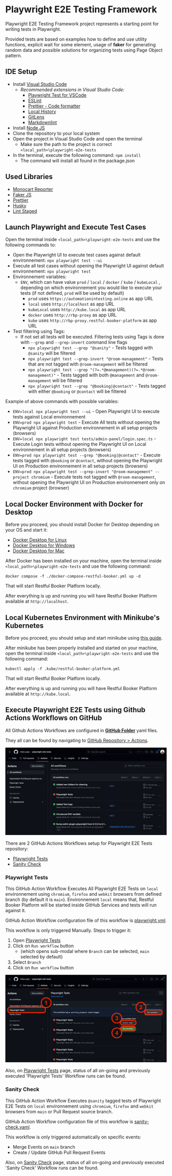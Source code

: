 # Playwright E2E Testing Framework

Playwright E2E Testing Framework project represents a starting point for writing tests in Playwright.

Provided tests are based on examples how to define and use utility functions, explicit wait for some element, usage of **faker** for generating random data and possible solutions for organizing tests using Page Object pattern.

## IDE Setup

- Install [Visual Studio Code](https://code.visualstudio.com/download)
  - _Recommended extensions in Visual Studio Code:_
    - [Playwright Test for VSCode](https://marketplace.visualstudio.com/items?itemName=ms-playwright.playwright)
    - [ESLint](<https://marketplace.visualstudio.com/items?itemName=dbaeumer.vscode-eslint>)
    - [Prettier - Code formatter](https://marketplace.visualstudio.com/items?itemName=esbenp.prettier-vscode)
    - [Local History](https://marketplace.visualstudio.com/items?itemName=xyz.local-history)
    - [GitLens](https://marketplace.visualstudio.com/items?itemName=eamodio.gitlens)
    - [Markdownlint](https://marketplace.visualstudio.com/items?itemName=DavidAnson.vscode-markdownlint)
- Install [Node JS](https://nodejs.org/en/download/)
- Clone the repository to your local system
- Open the project in Visual Studio Code and open the terminal
  - Make sure the path to the project is correct `<local_path>\playwright-e2e-tests`
- In the terminal, execute the following command: ```npm install```
  - The command will install all found in the package.json

## Used Libraries

- [Monocart Reporter](https://github.com/cenfun/monocart-reporter)
- [Faker JS](https://github.com/faker-js/faker)
- [Prettier](https://prettier.io/)
- [Husky](https://typicode.github.io/husky/#/)
- [Lint Staged](https://github.com/okonet/lint-staged)

## Launch Playwright and Execute Test Cases

Open the terminal inside `<local_path>\playwright-e2e-tests` and use the following commands to:

- Open the Playwright UI to execute test cases against default environnement: `npx playwright test --ui`
- Execute all test cases without opening the Playwright UI against default environnement: `npx playwright test`
- Environnement variables:
  - `ENV`, which can have value `prod` / `local` / `docker` / `kube` / `kubeLocal` , depending on which environnement you would like to execute your tests (if not defined, `prod` will be used by default)
    - `prod` uses `https://automationintesting.online` as app URL
    - `local` uses `http://localhost` as app URL
    - `kubeLocal` uses `http://kube.local` as app URL
    - `docker` uses `http://rbp-proxy` as app URL
    - `kube` uses `http://rbp-proxy.restful-booker-platform` as app URL
- Test filtering using Tags:
  - If not set all tests will be executed. Filtering tests using Tags is done with `--grep` and `--grep-invert` command line flags
    - `npx playwright test --grep "@sanity"` - Tests tagged with `@sanity` will be filtered
    - `npx playwright test --grep-invert "@room-management"` - Tests that are not tagged with `@room-management` will be filtered
    - `npx playwright test --grep "(?=.*@management)(?=.*@room-management)"` - Tests tagged with both `@management` and `@room-management` will be filtered
    - `npx playwright test --grep "@booking|@contact"` - Tests tagged with either `@booking` or `@contact` will be filtered

Example of above commands with possible variables:

- `ENV=local npx playwright test --ui` - Open Playwright UI to execute tests against Local environnement
- `ENV=prod npx playwright test` - Execute All tests without opening the Playwright UI against Production environnement in all setup projects (browsers)
- `ENV=local npx playwright test tests/admin-panel/login.spec.ts` - Execute Login tests without opening the Playwright UI on Local environnement in all setup projects (browsers)
- `ENV=prod npx playwright test --grep "@booking|@contact"` - Execute tests tagged with `@booking` or `@contact`, without opening the Playwright UI on Production environnement in all setup projects (browsers)
- `ENV=prod npx playwright test --grep-invert "@room-management" --project chromium` - Execute tests not tagged with `@room-management`, without opening the Playwright UI on Production environnement only on `chromium` project (browser)

## Local Docker Environment with Docker for Desktop

Before you proceed, you should install Docker for Desktop depending on your OS and start it:

- [Docker Desktop for Linux](https://docs.docker.com/desktop/install/linux-install/)
- [Docker Desktop for Windows](https://docs.docker.com/desktop/install/windows-install/)
- [Docker Desktop for Mac](https://docs.docker.com/desktop/install/mac-install/)

After Docker has been installed on your machine, open the terminal inside `<local_path>\playwright-e2e-tests` and use the following command:

    docker compose -f ./docker-compose-restful-booker.yml up -d 

That will start Restful Booker Platform locally.

After everything is up and running you will have Restful Booker Platform available at `http://localhost`.

## Local Kubernetes Environment with Minikube's Kubernetes

Before you proceed, you should setup and start minikube using [this guide](/docs/minikube-setup.md).

After minikube has been properly installed and started on your machine, open the terminal inside `<local_path>\playwright-e2e-tests` and use the following command:

    kubectl apply -f .kube/restful-booker-platform.yml 

That will start Restful Booker Platform locally.

After everything is up and running you will have Restful Booker Platform available at `http://kube.local`.

## Execute Playwright E2E Tests using Github Actions Workflows on GitHub

All Github Actions Workflows are configured in [**GitHub Folder**](/.github/workflows/) yaml files.

They all can be found by navigating to [GitHub Repository > Actions](https://github.com/milos-pujic/playwright-e2e-tests/actions).

![GitHub Actions Workflows](/docs/imgs/GitHub-Actions.png)

There are 2 GitHub Actions Workflows setup for Playwright E2E Tests repository:

- [Playwright Tests](https://github.com/milos-pujic/playwright-e2e-tests/actions/workflows/playwright.yml)
- [Sanity Check](https://github.com/milos-pujic/playwright-e2e-tests/actions/workflows/sanity-check.yml)

### Playwright Tests

This GitHub Action Workflow Executes All Playwright E2E Tests on `local` environnement using `chromium`, `firefox` and `webkit` browsers from defined branch (by default it is `main`).
Environnement `local` means that, Restful Booker Platform will be started inside GitHub Services and tests will run against it.

GitHub Action Workflow configuration file of this workflow is [playwright.yml](/.github/workflows/playwright.yml).

This workflow is only triggered Manually. Steps to trigger it:

1. Open [Playwright Tests](https://github.com/milos-pujic/playwright-e2e-tests/actions/workflows/playwright.yml)
2. Click on `Run workflow` button
    - (which opens sub-modal where `Branch` can be selected, `main` selected by default)
3. Select `Branch`
4. Click on `Run workflow` button

![Playwright Tests](/docs/imgs/Playwright-Tests.png)

Also, on [Playwright Tests](https://github.com/milos-pujic/playwright-e2e-tests/actions/workflows/playwright.yml) page, status of all on-going and previously executed 'Playwright Tests' Workflow runs can be found.

### Sanity Check

This GitHub Action Workflow Executes `@sanity` tagged tests of Playwright E2E Tests on `local` environnement using `chromium`, `firefox` and `webkit` browsers from `main` or Pull Request source branch.

GitHub Action Workflow configuration file of this workflow is [sanity-check.yaml](/.github/workflows/sanity-check.yaml).

This workflow is only triggered automatically on specific events:

- Merge Events on `main` branch
- Create / Update GitHub Pull Request Events

Also, on [Sanity Check](https://github.com/milos-pujic/playwright-e2e-tests/actions/workflows/sanity-check.yml) page, status of all on-going and previously executed 'Sanity Check' Workflow runs can be found.
